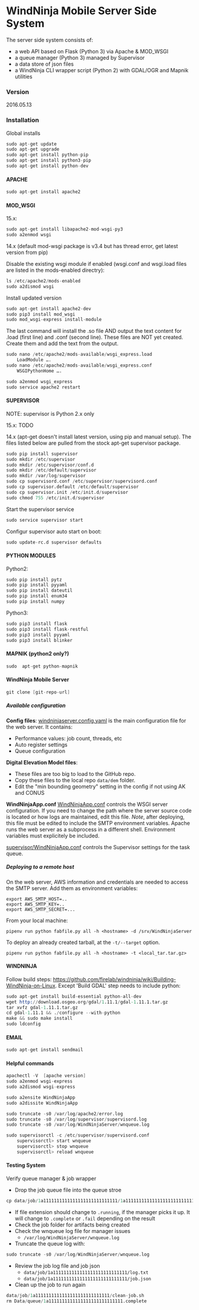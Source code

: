 # WindNinja Mobile Server Side System

The server side system consists of:
 - a web API based on Flask (Python 3) via Apache & MOD_WSGI
 - a queue manager (Python 3) managed by Supervisor
 - a data store of json files
 - a WindNinja CLI wrapper script (Python 2) with GDAL/OGR and Mapnik utilities

### Version 
2016.05.13

### Installation

Global installs
```s
sudo apt-get update
sudo apt-get upgrade
sudo apt-get install python-pip
sudo apt-get install python3-pip
sudo apt-get install python-dev
```

#### APACHE
```s
sudo apt-get install apache2
```

#### MOD_WSGI
15.x:
```s
sudo apt-get install libapache2-mod-wsgi-py3
sudo a2enmod wsgi
```

14.x (default mod-wsgi package is v3.4 but has thread error, get latest version from pip)

Disable the existing wsgi module if enabled (wsgi.conf and wsgi.load files are listed in the mods-enabled directry):
```s
ls /etc/apache2/mods-enabled
sudo a2dismod wsgi
```
Install updated version
```s
sudo apt-get install apache2-dev
sudo pip3 install mod_wsgi
sudo mod_wsgi-express install-module
```
The last command will install the .so file AND output the text content for .load (first line) and .conf (second line).  These files are NOT yet created.  Create them and add the text from the output.
```s
sudo nano /etc/apache2/mods-available/wsgi_express.load
	LoadModule ….
sudo nano /etc/apache2/mods-available/wsgi_express.conf
	WSGIPythonHome ….

sudo a2enmod wsgi_express
sudo service apache2 restart
```

#### SUPERVISOR
NOTE: supervisor is Python 2.x only

15.x:  TODO

14.x (apt-get doesn't install latest version, using pip and manual setup). The files listed below are pulled from the stock apt-get supervisor package. 
```s
sudo pip install supervisor
sudo mkdir /etc/supervisor
sudo mkdir /etc/supervisor/conf.d
sudo mkdir /etc/default/supervisor
sudo mkdir /var/log/supervisor
sudo cp supervisord.conf /etc/supervisor/supervisord.conf
sudo cp supervisor.default /etc/default/supervisor
sudo cp supervisor.init /etc/init.d/supervisor 
sudo chmod 755 /etc/init.d/supervisor
```

Start the supervisor service 
```s
sudo service supervisor start
```
Configur supervisor auto start on boot:
```s
sudo update-rc.d supervisor defaults
```


#### PYTHON MODULES
Python2:
```s
sudo pip install pytz
sudo pip install pyyaml
sudo pip install dateutil
sudo pip install enum34
sudo pip install numpy
```
Python3:
```s
sudo pip3 install flask
sudo pip3 install flask-restful
sudo pip3 install pyyaml
sudo pip3 install blinker
```
#### MAPNIK (python2 only?)
```s
sudo  apt-get python-mapnik
```

#### WindNinja Mobile Server
```s
git clone [git-repo-url]
```

##### Available configuration

**Config files**:
[windninjaserver.config.yaml](windninja_server/windninjaserver.config.yaml) is the main configuration
file for the web server. It contains:
- Performance values: job count, threads, etc
- Auto register settings
- Queue configuration

**Digital Elevation Model files**:  
- These files are too big to load to the GitHub repo.  
- Copy these files to the local repo `data/dem` folder.  
- Edit the "min bounding geometry" setting in the config if not using AK and CONUS

**WindNinjaApp.conf**
[WindNinjaApp.conf](windninja_server/windninjaweb/apache/WindNinjaApp.conf) 
controls the WSGI server configuration. If you need to change the path
where the server source code is located or how logs are maintained, edit this
file. *Note*, after deploying, this file must be edited to include the SMTP
environment variables. Apache runs the web server as a subprocess in a different
shell. Environment variables must explicitely be included.

[supervisor/WindNinjaApp.conf](windninja_server/windninjaqueue/supervisor/WindNinjaApp.conf) controls the Supervisor settings for the task queue. 


##### Deploying to a remote host
On the web server, AWS information and credentials are needed to access the SMTP server.
Add them as environment variables:
```
export AWS_SMTP_HOST=..
export AWS_SMTP_KEY=..
export AWS_SMTP_SECRET=...
```

From your local machine:
```
pipenv run python fabfile.py all -h <hostname> -d /srv/WindNinjaServer
```
To deploy an already created tarball, at the `-t/--target` option.
```
pipenv run python fabfile.py all -h <hostname> -t <local_tar.tar.gz>
```

#### WINDNINJA
Follow build steps: https://github.com/firelab/windninja/wiki/Building-WindNinja-on-Linux. Except 'Build GDAL' step needs to include python:

```s
sudo apt-get install build-essential python-all-dev
wget http://download.osgeo.org/gdal/1.11.1/gdal-1.11.1.tar.gz
tar xvfz gdal-1.11.1.tar.gz
cd gdal-1.11.1 && ./configure --with-python
make && sudo make install
sudo ldconfig
```

#### EMAIL
```s
sudo apt-get install sendmail
```

#### Helpful commands 
```s
apachectl -V  [apache version]
sudo a2enmod wsgi-express
sudo a2dismod wsgi-express

sudo a2ensite WindNinjaApp
sudo a2dissite WindNinjaApp

sudo truncate -s0 /var/log/apache2/error.log
sudo truncate -s0 /var/log/supervisor/supervisord.log
sudo truncate -s0 /var/log/WindNinjaServer/wnqueue.log

sudo supervisorctl -c /etc/supervisor/supervisord.conf
	supervisorctl> start wnqueue
	supervisorctl> stop wnqueue
	supervisorctl> reload wnqueue
```

#### Testing System
Verify queue manager & job wrapper
- Drop the job queue file into the queue stroe 
```s
cp data/job/1a1111111111111111111111111111/1a1111111111111111111111111111.pending data/queue
```
- If file extension should change to `.running`, if the manager picks it up.  It will change to `.complete` or `.fail` depending on the result 
- Check the job folder for artifacts being created
- Check the wnqueue log file for manager issues 
    - `/var/log/WindNinjaServer/wnqueue.log`
- Truncate the queue log with:
```s
sudo truncate -s0 /var/log/WindNinjaServer/wnqueue.log 
```
- Review the job log file and job json
    - `data/job/1a1111111111111111111111111111/log.txt`
    - `data/job/1a1111111111111111111111111111/job.json`
- Clean up the job to run again
```s
data/job/1a1111111111111111111111111111/clean-job.sh
rm Data/queue/1a1111111111111111111111111111.complete 
```

